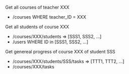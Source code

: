 Get all courses of teacher XXX
- /courses
  WHERE teacher_ID = XXX

Get all students of course XXX
- /courses/XXX/students => [SSS1, SSS2, ...]
- /users
  WHERE ID in [SSS1, SSS2, ...]

Get genereal progress of course XXX of student SSS
- /courses/XXX/students/SSS/tasks => [TTT1, TTT2, ...]
- /courses/XXX/tasks

